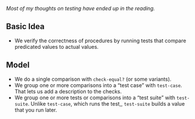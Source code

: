 *Most of my thoughts on testing have ended up in the reading.*

Basic Idea
----------

* We verify the correctness of procedures by running tests that compare
  predicated values to actual values.

Model
-----

* We do a single comparison with `check-equal?` (or some variants).
* We group one or more comparisons into a <q>test case</q> with 
  `test-case`.  That lets us add a description to the checks.
* We group one or more tests or comparisons into a <q>test suite</q> with 
  `test-suite`.  Unlike `test-case`, which runs the test,, `test-suite`
  builds a value that you run later.
